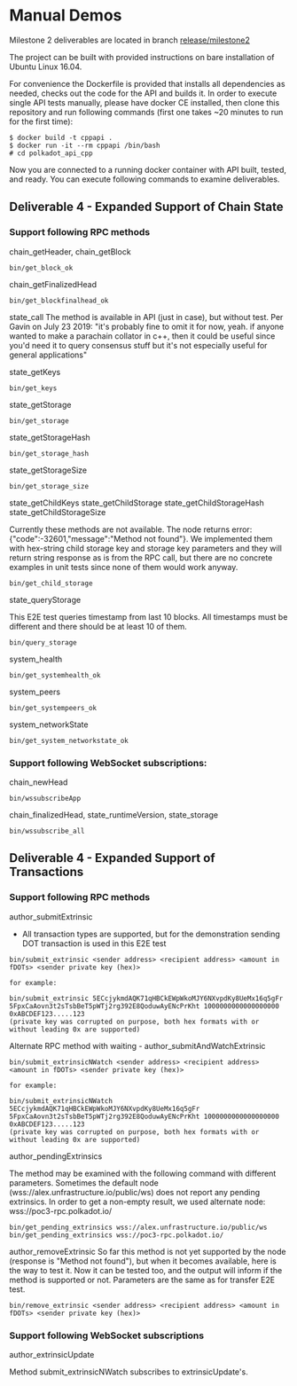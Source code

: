 # Manual Demos

Milestone 2 deliverables are located in branch [release/milestone2](https://github.com/usetech-llc/polkadot_api_cpp/tree/release/milestone2)

The project can be built with provided instructions on bare installation of Ubuntu Linux 16.04.

For convenience the Dockerfile is provided that installs all dependencies as needed, checks out the code for the API and builds it. In order to execute single API tests manually, please have docker CE installed, then clone this repository and run following commands (first one takes ~20 minutes to run for the first time):
```
$ docker build -t cppapi .
$ docker run -it --rm cppapi /bin/bash
# cd polkadot_api_cpp
```

Now you are connected to a running docker container with API built, tested, and ready. You can execute following commands to examine deliverables.

## Deliverable 4 - Expanded Support of Chain State

### Support following RPC methods

chain_getHeader, chain_getBlock
```
bin/get_block_ok
```

chain_getFinalizedHead
```
bin/get_blockfinalhead_ok
```

state_call
The method is available in API (just in case), but without test. Per Gavin on July 23 2019:
"it's probably fine to omit it for now, yeah.
if anyone wanted to make a parachain collator in c++, then it could be useful since you'd need it to query consensus stuff
but it's not especially useful for general applications"

state_getKeys
```
bin/get_keys
```

state_getStorage
```
bin/get_storage
```

state_getStorageHash
```
bin/get_storage_hash
```

state_getStorageSize
```
bin/get_storage_size
```

state_getChildKeys
state_getChildStorage
state_getChildStorageHash
state_getChildStorageSize

Currently these methods are not available. The node returns error: {"code":-32601,"message":"Method not found"}. We implemented them with hex-string child storage key and storage key parameters and they will return string response as is from the RPC call, but there are no concrete examples in unit tests since none of them would work anyway.
```
bin/get_child_storage
```

state_queryStorage

This E2E test queries timestamp from last 10 blocks. All timestamps must be different and there should be at least 10 of them.
```
bin/query_storage
```

system_health
```
bin/get_systemhealth_ok
```

system_peers
```
bin/get_systempeers_ok
```

system_networkState
```
bin/get_system_networkstate_ok
```

### Support following WebSocket subscriptions:

chain_newHead
```
bin/wssubscribeApp
```

chain_finalizedHead, state_runtimeVersion, state_storage
```
bin/wssubscribe_all
```

## Deliverable 4 - Expanded Support of Transactions

### Support following RPC methods

author_submitExtrinsic
- All transaction types are supported, but for the demonstration sending DOT transaction is used in this E2E test
```
bin/submit_extrinsic <sender address> <recipient address> <amount in fDOTs> <sender private key (hex)>

for example:

bin/submit_extrinsic 5ECcjykmdAQK71qHBCkEWpWkoMJY6NXvpdKy8UeMx16q5gFr 5FpxCaAovn3t2sTsbBeT5pWTj2rg392E8QoduwAyENcPrKht 1000000000000000000 0xABCDEF123.....123
(private key was corrupted on purpose, both hex formats with or without leading 0x are supported)
```

Alternate RPC method with waiting - author_submitAndWatchExtrinsic
```
bin/submit_extrinsicNWatch <sender address> <recipient address> <amount in fDOTs> <sender private key (hex)>

for example:

bin/submit_extrinsicNWatch 5ECcjykmdAQK71qHBCkEWpWkoMJY6NXvpdKy8UeMx16q5gFr 5FpxCaAovn3t2sTsbBeT5pWTj2rg392E8QoduwAyENcPrKht 1000000000000000000 0xABCDEF123.....123
(private key was corrupted on purpose, both hex formats with or without leading 0x are supported)
```

author_pendingExtrinsics

The method may be examined with the following command with different parameters. Sometimes the default node (wss://alex.unfrastructure.io/public/ws) does not report any pending extrinsics. In order to get a non-empty result, we used alternate node: wss://poc3-rpc.polkadot.io/
```
bin/get_pending_extrinsics wss://alex.unfrastructure.io/public/ws
bin/get_pending_extrinsics wss://poc3-rpc.polkadot.io/
```

author_removeExtrinsic
So far this method is not yet supported by the node (response is "Method not found"), but when it becomes available, here is the way to test it. Now it can be tested too, and the output will inform if the method is supported or not. Parameters are the same as for transfer E2E test.
```
bin/remove_extrinsic <sender address> <recipient address> <amount in fDOTs> <sender private key (hex)>
```

### Support following WebSocket subscriptions

author_extrinsicUpdate

Method submit_extrinsicNWatch subscribes to extrinsicUpdate's.
